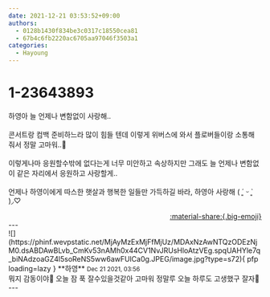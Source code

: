 ```yaml
---
date: 2021-12-21 03:53:52+09:00
authors:
  - 0128b1430f834be3c0317c18550cea81
  - 67b4c6fb2220ac6705aa97046f3503a1
categories:
  - Hayoung
---
```


# 1-23643893

<div class="post-container" markdown="1">
<div class="content-container md-sidebar__scrollwrap" markdown="1">

하영아 늘 언제나 변함없이 사랑해..<br><br>콘서트랑 컴백 준비하느라 많이 힘들 텐데 이렇게 위버스에 와서 플로버들이랑 소통해 줘서 정말 고마워..🥺<br><br>이렇게나마 응원할수밖에 없다는게 너무 미안하고 속상하지만 그래도 늘 언제나 변함없이 같은 자리에서 응원하고 사랑할게..<br><br>언제나 하영이에게 따스한 햇살과 행복한 일들만 가득하길 바라, 하영아 사랑해 ( ´͈ ᵕ `͈ )◞♡

</div>
</div>

<div style="text-align: right;" markdown="1">
<a href="https://weverse.io/fromis9/fanpost/1-23643893" style="text-align: right;">:material-share:{.big-emoji}</a>
</div>
---

<div class="comments-container md-sidebar__scrollwrap" markdown="1">
<div class="comment" markdown="1">
<div class='id-container' markdown="1">
![](https://phinf.wevpstatic.net/MjAyMzExMjFfMjUz/MDAxNzAwNTQzODEzNjM0.dsABDAwBLvb_CmKv53nAMh0x44CV1NvJRUsHloAtzVEg.spqUAHYle7q_biNAdzoaGZ4l5soReNS5ww6awFUlCa0g.JPEG/image.jpg?type=s72){ pfp loading=lazy }
**<span class="artist">하영</span>** <small>Dec 21 2021, 03:56</small><br>
</div>
<div class='comment-body' markdown="1">
뭐지 감동이야💓 오늘 잠 푹 잘수있을것같아 고마워 정말루 오늘 하루도 고생했구 잘자🌙
</div>
</div>
</div>
---
